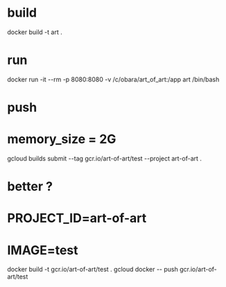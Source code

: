 # build
docker build -t art .

# run
docker run -it --rm -p 8080:8080 -v /c/obara/art_of_art:/app art /bin/bash

# push
# memory_size = 2G
gcloud builds submit --tag gcr.io/art-of-art/test --project art-of-art .

# better ?
# PROJECT_ID=art-of-art
# IMAGE=test

docker build -t gcr.io/art-of-art/test .
gcloud docker -- push gcr.io/art-of-art/test
